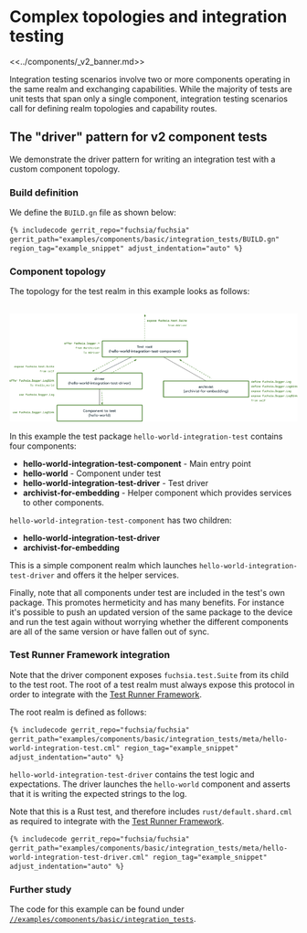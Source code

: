 # Complex topologies and integration testing

<<../components/_v2_banner.md>>

Integration testing scenarios involve two or more components operating in the
same realm and exchanging capabilities. While the majority of tests are unit
tests that span only a single component, integration testing scenarios call for
defining realm topologies and capability routes.

## The "driver" pattern for v2 component tests

We demonstrate the driver pattern for writing an integration test with a custom
component topology.

### Build definition

We define the `BUILD.gn` file as shown below:

```gn
{% includecode gerrit_repo="fuchsia/fuchsia" gerrit_path="examples/components/basic/integration_tests/BUILD.gn" region_tag="example_snippet" adjust_indentation="auto" %}
```

### Component topology

The topology for the test realm in this example looks as follows:

<br>![Test driver topology](images/hello_world_topology.png)<br>

In this example the test package `hello-world-integration-test` contains four
components:

- **hello-world-integration-test-component** - Main entry point
- **hello-world** - Component under test
- **hello-world-integration-test-driver** - Test driver
- **archivist-for-embedding** - Helper component which provides services to
  other components.

`hello-world-integration-test-component` has two children:

- **hello-world-integration-test-driver**
- **archivist-for-embedding**

This is a simple component realm which launches
`hello-world-integration-test-driver` and offers it the helper services.

Finally, note that all components under test are included in the test's own
package. This promotes hermeticity and has many benefits. For instance it's
possible to push an updated version of the same package to the device and run
the test again without worrying whether the different components are all of the
same version or have fallen out of sync.

### Test Runner Framework integration

Note that the driver component exposes `fuchsia.test.Suite` from its child to
the test root. The root of a test realm must always expose this protocol in
order to integrate with the [Test Runner Framework][trf].

The root realm is defined as follows:

```json5
{% includecode gerrit_repo="fuchsia/fuchsia" gerrit_path="examples/components/basic/integration_tests/meta/hello-world-integration-test.cml" region_tag="example_snippet" adjust_indentation="auto" %}
```

`hello-world-integration-test-driver` contains the test logic and expectations.
The driver launches the `hello-world` component and asserts that it is writing
the expected strings to the log.

Note that this is a Rust test, and therefore includes `rust/default.shard.cml`
as required to integrate with the [Test Runner Framework][trf].

```json5
{% includecode gerrit_repo="fuchsia/fuchsia" gerrit_path="examples/components/basic/integration_tests/meta/hello-world-integration-test-driver.cml" region_tag="example_snippet" adjust_indentation="auto" %}
```

### Further study

The code for this example can be found under
[`//examples/components/basic/integration_tests`][driver-pattern-example].

[driver-pattern-example]: /examples/components/basic/integration_tests/
[trf]: test_runner_framework.md
